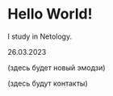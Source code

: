 # Hello World!

I study in Netology.

26.03.2023

(здесь будет новый эмодзи)

(здесь будут контакты)
